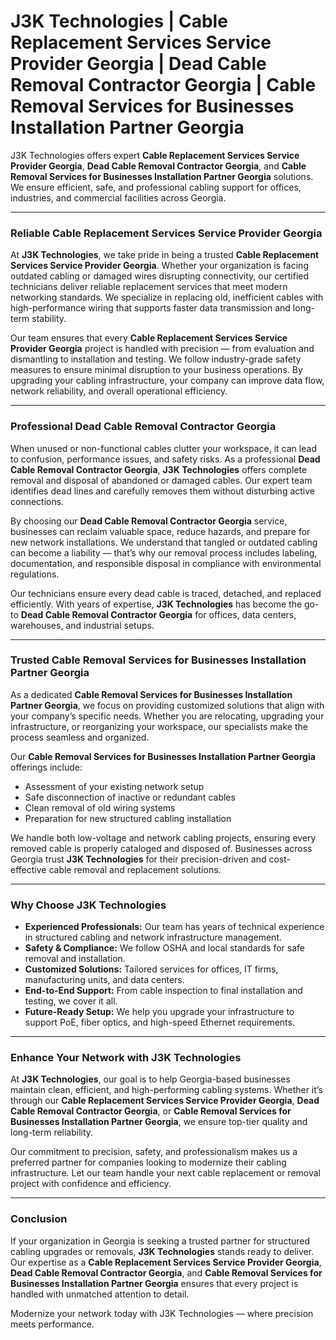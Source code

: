 # J3K Technologies | Cable Replacement Services Service Provider Georgia | Dead Cable Removal Contractor Georgia | Cable Removal Services for Businesses Installation Partner Georgia

J3K Technologies offers expert **Cable Replacement Services Service Provider Georgia**, **Dead Cable Removal Contractor Georgia**, and **Cable Removal Services for Businesses Installation Partner Georgia** solutions. We ensure efficient, safe, and professional cabling support for offices, industries, and commercial facilities across Georgia.

---

### Reliable Cable Replacement Services Service Provider Georgia

At **J3K Technologies**, we take pride in being a trusted **Cable Replacement Services Service Provider Georgia**. Whether your organization is facing outdated cabling or damaged wires disrupting connectivity, our certified technicians deliver reliable replacement services that meet modern networking standards. We specialize in replacing old, inefficient cables with high-performance wiring that supports faster data transmission and long-term stability.  

Our team ensures that every **Cable Replacement Services Service Provider Georgia** project is handled with precision — from evaluation and dismantling to installation and testing. We follow industry-grade safety measures to ensure minimal disruption to your business operations. By upgrading your cabling infrastructure, your company can improve data flow, network reliability, and overall operational efficiency.

---

### Professional Dead Cable Removal Contractor Georgia  

When unused or non-functional cables clutter your workspace, it can lead to confusion, performance issues, and safety risks. As a professional **Dead Cable Removal Contractor Georgia**, **J3K Technologies** offers complete removal and disposal of abandoned or damaged cables. Our expert team identifies dead lines and carefully removes them without disturbing active connections.  

By choosing our **Dead Cable Removal Contractor Georgia** service, businesses can reclaim valuable space, reduce hazards, and prepare for new network installations. We understand that tangled or outdated cabling can become a liability — that’s why our removal process includes labeling, documentation, and responsible disposal in compliance with environmental regulations.

Our technicians ensure every dead cable is traced, detached, and replaced efficiently. With years of expertise, **J3K Technologies** has become the go-to **Dead Cable Removal Contractor Georgia** for offices, data centers, warehouses, and industrial setups.

---

### Trusted Cable Removal Services for Businesses Installation Partner Georgia  

As a dedicated **Cable Removal Services for Businesses Installation Partner Georgia**, we focus on providing customized solutions that align with your company’s specific needs. Whether you are relocating, upgrading your infrastructure, or reorganizing your workspace, our specialists make the process seamless and organized.  

Our **Cable Removal Services for Businesses Installation Partner Georgia** offerings include:  

- Assessment of your existing network setup  
- Safe disconnection of inactive or redundant cables  
- Clean removal of old wiring systems  
- Preparation for new structured cabling installation  

We handle both low-voltage and network cabling projects, ensuring every removed cable is properly cataloged and disposed of. Businesses across Georgia trust **J3K Technologies** for their precision-driven and cost-effective cable removal and replacement solutions.

---

### Why Choose J3K Technologies  

- **Experienced Professionals:** Our team has years of technical experience in structured cabling and network infrastructure management.  
- **Safety & Compliance:** We follow OSHA and local standards for safe removal and installation.  
- **Customized Solutions:** Tailored services for offices, IT firms, manufacturing units, and data centers.  
- **End-to-End Support:** From cable inspection to final installation and testing, we cover it all.  
- **Future-Ready Setup:** We help you upgrade your infrastructure to support PoE, fiber optics, and high-speed Ethernet requirements.

---

### Enhance Your Network with J3K Technologies  

At **J3K Technologies**, our goal is to help Georgia-based businesses maintain clean, efficient, and high-performing cabling systems. Whether it’s through our **Cable Replacement Services Service Provider Georgia**, **Dead Cable Removal Contractor Georgia**, or **Cable Removal Services for Businesses Installation Partner Georgia**, we ensure top-tier quality and long-term reliability.  

Our commitment to precision, safety, and professionalism makes us a preferred partner for companies looking to modernize their cabling infrastructure. Let our team handle your next cable replacement or removal project with confidence and efficiency.  

---

### Conclusion  

If your organization in Georgia is seeking a trusted partner for structured cabling upgrades or removals, **J3K Technologies** stands ready to deliver. Our expertise as a **Cable Replacement Services Service Provider Georgia**, **Dead Cable Removal Contractor Georgia**, and **Cable Removal Services for Businesses Installation Partner Georgia** ensures that every project is handled with unmatched attention to detail.  

Modernize your network today with J3K Technologies — where precision meets performance.
